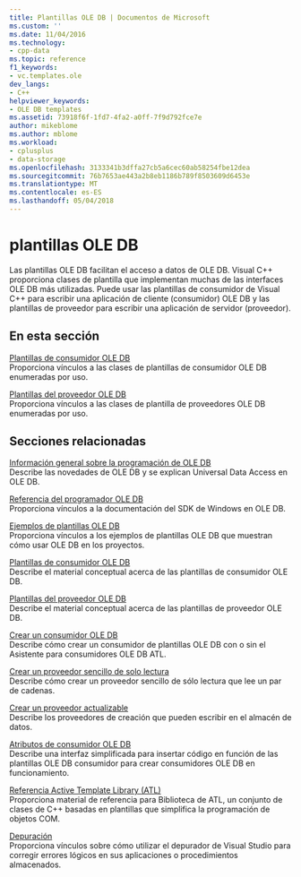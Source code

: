 ```yaml
---
title: Plantillas OLE DB | Documentos de Microsoft
ms.custom: ''
ms.date: 11/04/2016
ms.technology:
- cpp-data
ms.topic: reference
f1_keywords:
- vc.templates.ole
dev_langs:
- C++
helpviewer_keywords:
- OLE DB templates
ms.assetid: 73918f6f-1fd7-4fa2-a0ff-7f9d792fce7e
author: mikeblome
ms.author: mblome
ms.workload:
- cplusplus
- data-storage
ms.openlocfilehash: 3133341b3dffa27cb5a6cec60ab58254fbe12dea
ms.sourcegitcommit: 76b7653ae443a2b8eb1186b789f8503609d6453e
ms.translationtype: MT
ms.contentlocale: es-ES
ms.lasthandoff: 05/04/2018
---
```

# <a name="ole-db-templates"></a>plantillas OLE DB
Las plantillas OLE DB facilitan el acceso a datos de OLE DB. Visual C++ proporciona clases de plantilla que implementan muchas de las interfaces OLE DB más utilizadas. Puede usar las plantillas de consumidor de Visual C++ para escribir una aplicación de cliente (consumidor) OLE DB y las plantillas de proveedor para escribir una aplicación de servidor (proveedor).  
  
## <a name="in-this-section"></a>En esta sección  
 [Plantillas de consumidor OLE DB](../../data/oledb/ole-db-consumer-templates-reference.md)  
 Proporciona vínculos a las clases de plantillas de consumidor OLE DB enumeradas por uso.  
  
 [Plantillas del proveedor OLE DB](../../data/oledb/ole-db-provider-templates-reference.md)  
 Proporciona vínculos a las clases de plantilla de proveedores OLE DB enumeradas por uso.  
  
## <a name="related-sections"></a>Secciones relacionadas  
 [Información general sobre la programación de OLE DB](../../data/oledb/ole-db-programming-overview.md)  
 Describe las novedades de OLE DB y se explican Universal Data Access en OLE DB.  
  
 [Referencia del programador OLE DB](https://msdn.microsoft.com/en-us/library/ms713643.aspx)  
 Proporciona vínculos a la documentación del SDK de Windows en OLE DB.  
  
 [Ejemplos de plantillas OLE DB](../../visual-cpp-samples.md)  
 Proporciona vínculos a los ejemplos de plantillas OLE DB que muestran cómo usar OLE DB en los proyectos.  
  
 [Plantillas de consumidor OLE DB](../../data/oledb/ole-db-consumer-templates-cpp.md)  
 Describe el material conceptual acerca de las plantillas de consumidor OLE DB.  
  
 [Plantillas del proveedor OLE DB](../../data/oledb/ole-db-provider-templates-cpp.md)  
 Describe el material conceptual acerca de las plantillas de proveedor OLE DB.  
  
 [Crear un consumidor OLE DB](../../data/oledb/creating-an-ole-db-consumer.md)  
 Describe cómo crear un consumidor de plantillas OLE DB con o sin el Asistente para consumidores OLE DB ATL.  
  
 [Crear un proveedor sencillo de solo lectura](../../data/oledb/creating-a-simple-read-only-provider.md)  
 Describe cómo crear un proveedor sencillo de sólo lectura que lee un par de cadenas.  
  
 [Crear un proveedor actualizable](../../data/oledb/creating-an-updatable-provider.md)  
 Describe los proveedores de creación que pueden escribir en el almacén de datos.  
  
 [Atributos de consumidor OLE DB](../../windows/ole-db-consumer-attributes.md)  
 Describe una interfaz simplificada para insertar código en función de las plantillas OLE DB consumidor para crear consumidores OLE DB en funcionamiento.  
  
 [Referencia Active Template Library (ATL)](../../atl/atl-com-desktop-components.md)  
 Proporciona material de referencia para Biblioteca de ATL, un conjunto de clases de C++ basadas en plantillas que simplifica la programación de objetos COM.  
  
 [Depuración](/visualstudio/debugger/debugging-in-visual-studio)  
 Proporciona vínculos sobre cómo utilizar el depurador de Visual Studio para corregir errores lógicos en sus aplicaciones o procedimientos almacenados.